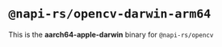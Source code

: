 # `@napi-rs/opencv-darwin-arm64`

This is the **aarch64-apple-darwin** binary for `@napi-rs/opencv`
